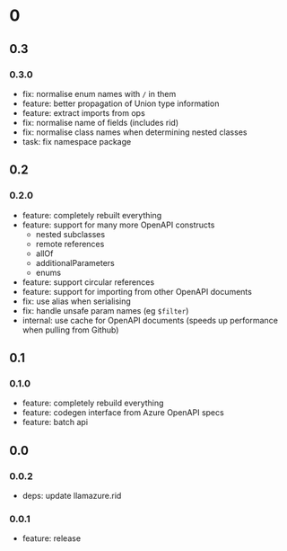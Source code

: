 # 0

## 0.3

### 0.3.0

- fix: normalise enum names with `/` in them
- feature: better propagation of Union type information
- feature: extract imports from ops
- fix: normalise name of fields (includes rid)
- fix: normalise class names when determining nested classes
- task: fix namespace package

## 0.2

### 0.2.0

- feature: completely rebuilt everything
- feature: support for many more OpenAPI constructs
  - nested subclasses
  - remote references
  - allOf
  - additionalParameters
  - enums
- feature: support circular references
- feature: support for importing from other OpenAPI documents
- fix: use alias when serialising
- fix: handle unsafe param names (eg `$filter`)
- internal: use cache for OpenAPI documents (speeds up performance when pulling from Github)

## 0.1

### 0.1.0

- feature: completely rebuild everything
- feature: codegen interface from Azure OpenAPI specs
- feature: batch api

## 0.0

### 0.0.2

- deps: update llamazure.rid

### 0.0.1

- feature: release
